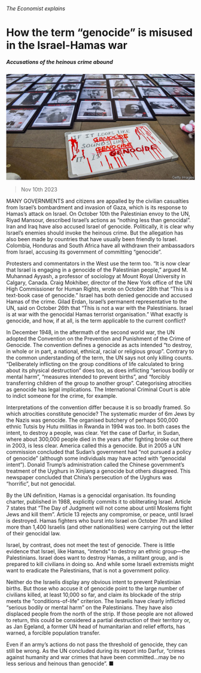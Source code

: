 ###### The Economist explains

# How the term “genocide” is misused in the Israel-Hamas war 

##### Accusations of the heinous crime abound 

![image](images/20231111_BLP511.jpg) 

> Nov 10th 2023 

MANY GOVERNMENTS and citizens are appalled by the civilian casualties from Israel’s bombardment and invasion of Gaza, which is its response to Hamas’s attack on Israel. On October 10th the Palestinian envoy to the UN, Riyad Mansour, described Israel’s actions as “nothing less than genocidal”. Iran and Iraq have also accused Israel of genocide. Politically, it is clear why Israel’s enemies should invoke the heinous crime. But the allegation has also been made by countries that have usually been friendly to Israel. Colombia, Honduras and South Africa have all withdrawn their ambassadors from Israel, accusing its government of committing “genocide”. 


Protesters and commentators in the West use the term too. “It is now clear that Israel is engaging in a genocide of the Palestinian people,” argued M. Muhannad Ayyash, a professor of sociology at Mount Royal University in Calgary, Canada. Craig Mokhiber, director of the New York office of the UN High Commissioner for Human Rights, wrote on October 28th that “This is a text-book case of genocide.” Israel has both denied genocide and accused Hamas of the crime. Gilad Erdan, Israel’s permanent representative to the UN, said on October 26th that “This is not a war with the Palestinians. Israel is at war with the genocidal Hamas terrorist organisation.” What exactly is genocide, and how, if at all, is the term applicable to the current conflict? 

In December 1948, in the aftermath of the second world war, the UN adopted the Convention on the Prevention and Punishment of the Crime of Genocide. The convention defines a genocide as acts intended “to destroy, in whole or in part, a national, ethnical, racial or religious group”. Contrary to the common understanding of the term, the UN says not only killing counts. “Deliberately inflicting on the group conditions of life calculated to bring about its physical destruction” does too, as does inflicting “serious bodily or mental harm”, “measures intended to prevent births”, and “forcibly transferring children of the group to another group”. Categorising atrocities as genocide has legal implications. The International Criminal Court is able to indict someone for the crime, for example. 


Interpretations of the convention differ because it is so broadly framed. So which atrocities constitute genocide? The systematic murder of 6m Jews by the Nazis was genocide. The organised butchery of perhaps 500,000 ethnic Tutsis by Hutu militias in Rwanda in 1994 was too. In both cases the intent, to destroy a people, was clear. Yet the case of Darfur, in Sudan, where about 300,000 people died in the years after fighting broke out there in 2003, is less clear. America called this a genocide. But in 2005 a UN commission concluded that Sudan’s government had “not pursued a policy of genocide” (although some individuals may have acted with “genocidal intent”). Donald Trump’s administration called the Chinese government’s treatment of the Uyghurs in Xinjiang a genocide but others disagreed. This newspaper concluded that China’s persecution of the Uyghurs was “horrific”, but not genocidal.


By the UN definition, Hamas is a genocidal organisation. Its founding charter, published in 1988, explicitly commits it to obliterating Israel. Article 7 states that “The Day of Judgment will not come about until Moslems fight Jews and kill them”. Article 13 rejects any compromise, or peace, until Israel is destroyed. Hamas fighters who burst into Israel on October 7th and killed more than 1,400 Israelis (and other nationalities) were carrying out the letter of their genocidal law. 

Israel, by contrast, does not meet the test of genocide. There is little evidence that Israel, like Hamas, “intends” to destroy an ethnic group—the Palestinians. Israel does want to destroy Hamas, a militant group, and is prepared to kill civilians in doing so. And while some Israeli extremists might want to eradicate the Palestinians, that is not a government policy. 

Neither do the Israelis display any obvious intent to prevent Palestinian births. But those who accuse it of genocide point to the large number of civilians killed, at least 10,000 so far, and claim its blockade of the strip meets the “conditions-of-life” criterion. The Israelis have clearly inflicted “serious bodily or mental harm” on the Palestinians. They have also displaced people from the north of the strip. If those people are not allowed to return, this could be considered a partial destruction of their territory or, as Jan Egeland, a former UN head of humanitarian and relief efforts, has warned, a forcible population transfer.

Even if an army’s actions do not pass the threshold of genocide, they can still be wrong. As the UN concluded during its report into Darfur, “crimes against humanity and war crimes that have been committed…may be no less serious and heinous than genocide”. ■


